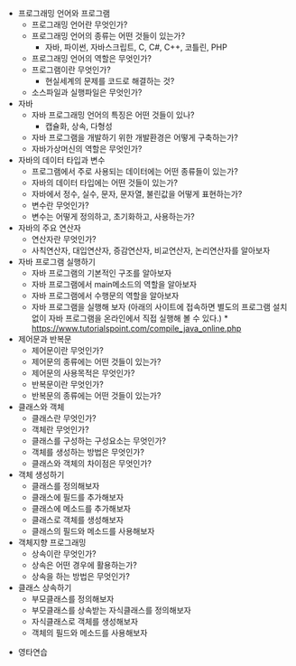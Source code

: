 - 프로그래밍 언어와 프로그램
	- 프로그래밍 언어란 무엇인가?
	- 프로그래밍 언어의 종류는 어떤 것들이 있는가?
	  - 자바, 파이썬, 자바스크립트, C, C#, C++, 코틀린, PHP
	- 프로그래밍 언어의 역할은 무엇인가?
	- 프로그램이란 무엇인가?
	  - 현실세계의 문제를 코드로 해결하는 것?
	- 소스파일과 실행파일은 무엇인가?
- 자바
	- 자바 프로그래밍 언어의 특징은 어떤 것들이 있나?
	  - 캡슐화, 상속, 다형성
	- 자바 프로그램을 개발하기 위한 개발환경은 어떻게 구축하는가?
	- 자바가상머신의 역할은 무엇인가?
- 자바의 데이터 타입과 변수
	- 프로그램에서 주로 사용되는 데이터에는 어떤 종류들이 있는가?
	- 자바의 데이터 타입에는 어떤 것들이 있는가?
	- 자바에서 정수, 실수, 문자, 문자열, 불린값을 어떻게 표현하는가?
	- 변수란 무엇인가?
	- 변수는 어떻게 정의하고, 초기화하고, 사용하는가?
- 자바의 주요 연산자
	- 연산자란 무엇인가?
	- 사칙연산자, 대입연산자, 증감연산자, 비교연산자, 논리연산자를 알아보자
- 자바 프로그램 실행하기
	- 자바 프로그램의 기본적인 구조를 알아보자
	- 자바 프로그램에서 main메소드의 역할을 알아보자
	- 자바 프로그램에서 수행문의 역할을 알아보자
	- 자바 프로그램을 실행해 보자
	  (아래의 사이트에 접속하면 별도의 프로그램 설치없이 자바 프로그램을 온라인에서
 	   직접 실행해 볼 수 있다.)
          * https://www.tutorialspoint.com/compile_java_online.php
- 제어문과 반복문
	- 제어문이란 무엇인가?
	- 제어문의 종류에는 어떤 것들이 있는가?
	- 제어문의 사용목적은 무엇인가?
	- 반복문이란 무엇인가?
	- 반복문의 종류에는 어떤 것들이 있는가?
- 클래스와 객체
	- 클래스란 무엇인가?
	- 객체란 무엇인가?
	- 클래스를 구성하는 구성요소는 무엇인가?
	- 객체를 생성하는 방법은 무엇인가?
	- 클래스와 객체의 차이점은 무엇인가?
- 객체 생성하기
	- 클래스를 정의해보자
	- 클래스에 필드를 추가해보자
	- 클래스에 메소드를 추가해보자
	- 클래스로 객체를 생성해보자
	- 클래스의 필드와 메소드를 사용해보자
- 객체지향 프로그래밍
	- 상속이란 무엇인가?
	- 상속은 어떤 경우에 활용하는가?
	- 상속을 하는 방법은 무엇인가?
- 클래스 상속하기
	- 부모클래스를 정의해보자
	- 부모클래스를 상속받는 자식클래스를 정의해보자
	- 자식클래스로 객체를 생성해보자
	- 객체의 필드와 메소드를 사용해보자

* 영타연습